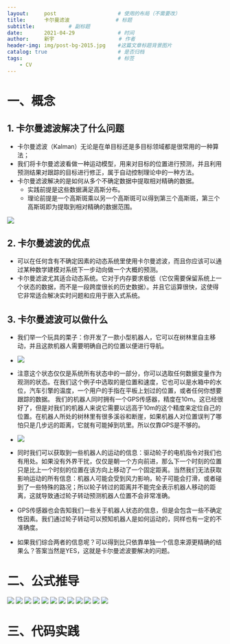 ```yaml
---
layout:     post                    # 使用的布局（不需要改）
title:      卡尔曼滤波			    # 标题 
subtitle:   	    # 副标题
date:       2021-04-29              # 时间
author:     新宇                     # 作者
header-img: img/post-bg-2015.jpg    #这篇文章标题背景图片
catalog: true                       # 是否归档
tags:                               # 标签
    - CV
---
```

# 一、概念
## 1. 卡尔曼滤波解决了什么问题
- 卡尔曼滤波（Kalman）无论是在单目标还是多目标领域都是很常用的一种算法；
- 我们将卡尔曼滤波看做一种运动模型，用来对目标的位置进行预测，并且利用预测结果对跟踪的目标进行修正，属于自动控制理论中的一种方法。
- 卡尔曼滤波解决的是如何从多个不确定数据中提取相对精确的数据。
	- 实践前提是这些数据满足高斯分布。
	- 理论前提是一个高斯斑乘以另一个高斯斑可以得到第三个高斯斑，第三个高斯斑即为提取到相对精确的数据范围。

![](https://tva1.sinaimg.cn/large/008i3skNly1gq0x5bz09oj30pv09ediw.jpg)

## 2. 卡尔曼滤波的优点
- 可以在任何含有不确定因素的动态系统里使用卡尔曼滤波，而且你应该可以通过某种数学建模对系统下一步动向做一个大概的预测。
- 卡尔曼滤波尤其适合动态系统。它对于内存要求极低（它仅需要保留系统上一个状态的数据，而不是一段跨度很长的历史数据）。并且它运算很快，这使得它非常适合解决实时问题和应用于嵌入式系统。

## 3. 卡尔曼滤波可以做什么 
- 我们举一个玩具的栗子：你开发了一款小型机器人，它可以在树林里自主移动，并且这款机器人需要明确自己的位置以便进行导航。
- ![](https://tva1.sinaimg.cn/large/008i3skNly1gq10k4hrafj30ih07ct99.jpg)

- 注意这个状态仅仅是系统所有状态中的一部分，你可以选取任何数据变量作为观测的状态。在我们这个例子中选取的是位置和速度，它也可以是水箱中的水位，汽车引擎的温度，一个用户的手指在平板上划过的位置，或者任何你想要跟踪的数据。	我们的机器人同时拥有一个GPS传感器，精度在10m。这已经很好了，但是对我们的机器人来说它需要以远高于10m的这个精度来定位自己的位置。在机器人所处的树林里有很多溪谷和断崖，如果机器人对位置误判了哪怕只是几步远的距离，它就有可能掉到坑里。所以仅靠GPS是不够的。
- ![](https://tva1.sinaimg.cn/large/008i3skNly1gq10qepyn5j30hy08e3z0.jpg)

- 同时我们可以获取到一些机器人的运动的信息：驱动轮子的电机指令对我们也有用处。如果没有外界干扰，仅仅是朝一个方向前进，那么下一个时刻的位置只是比上一个时刻的位置在该方向上移动了一个固定距离。当然我们无法获取影响运动的所有信息：机器人可能会受到风力影响，轮子可能会打滑，或者碰到了一些特殊的路况；所以轮子转过的距离并不能完全表示机器人移动的距离，这就导致通过轮子转动预测机器人位置不会非常准确。	
- GPS传感器也会告知我们一些关于机器人状态的信息，但是会包含一些不确定性因素。我们通过轮子转动可以预知机器人是如何运动的，同样也有一定的不准确度。
- 如果我们综合两者的信息呢？可以得到比只依靠单独一个信息来源更精确的结果么？答案当然是YES，这就是卡尔曼滤波要解决的问题。



# 二、公式推导
![](https://tva1.sinaimg.cn/large/008i3skNly1gq10vbqjyxj30lm05k0te.jpg)
![](https://tva1.sinaimg.cn/large/008i3skNly1gq10vsc3csj315k0h0diw.jpg)
![](https://tva1.sinaimg.cn/large/008i3skNly1gq10w0v4aoj30jg06dt96.jpg)
![](https://tva1.sinaimg.cn/large/008i3skNly1gq10wagn7tj30m70e0405.jpg)
![](https://tva1.sinaimg.cn/large/008i3skNly1gq10wkff4sj30m70b8gn2.jpg)
![](https://tva1.sinaimg.cn/large/008i3skNly1gq10wus6kej30ma0pdtdv.jpg)
![](https://tva1.sinaimg.cn/large/008i3skNly1gq10x7hv26j30ma02wdg6.jpg)
![](https://tva1.sinaimg.cn/large/008i3skNly1gq10xisbkrj314b0ikjxr.jpg)
![](https://tva1.sinaimg.cn/large/008i3skNly1gq10xqxrsaj30m30f2775.jpg)
![](https://tva1.sinaimg.cn/large/008i3skNly1gq10y7hev0j31560ggjxk.jpg)
![](https://tva1.sinaimg.cn/large/008i3skNly1gq10yl42o2j30m10oy782.jpg)
![](https://tva1.sinaimg.cn/large/008i3skNly1gq10ytllnsj30lo0i0q59.jpg)


# 三、代码实践

